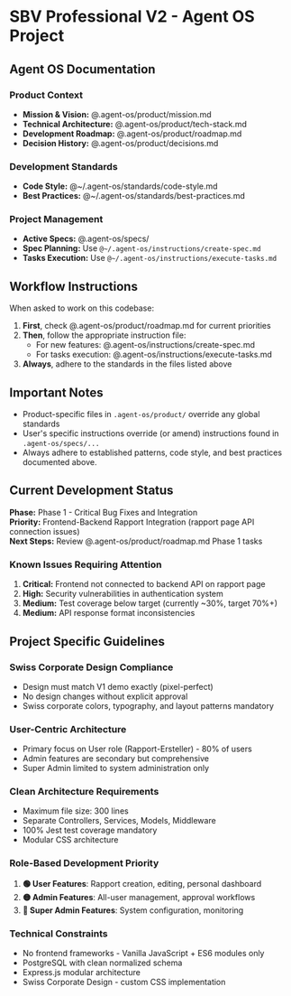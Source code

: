 # SBV Professional V2 - Agent OS Project

## Agent OS Documentation

### Product Context
- **Mission & Vision:** @.agent-os/product/mission.md
- **Technical Architecture:** @.agent-os/product/tech-stack.md
- **Development Roadmap:** @.agent-os/product/roadmap.md
- **Decision History:** @.agent-os/product/decisions.md

### Development Standards
- **Code Style:** @~/.agent-os/standards/code-style.md
- **Best Practices:** @~/.agent-os/standards/best-practices.md

### Project Management
- **Active Specs:** @.agent-os/specs/
- **Spec Planning:** Use `@~/.agent-os/instructions/create-spec.md`
- **Tasks Execution:** Use `@~/.agent-os/instructions/execute-tasks.md`

## Workflow Instructions

When asked to work on this codebase:

1. **First**, check @.agent-os/product/roadmap.md for current priorities
2. **Then**, follow the appropriate instruction file:
   - For new features: @.agent-os/instructions/create-spec.md
   - For tasks execution: @.agent-os/instructions/execute-tasks.md
3. **Always**, adhere to the standards in the files listed above

## Important Notes

- Product-specific files in `.agent-os/product/` override any global standards
- User's specific instructions override (or amend) instructions found in `.agent-os/specs/...`
- Always adhere to established patterns, code style, and best practices documented above.

## Current Development Status

**Phase:** Phase 1 - Critical Bug Fixes and Integration  
**Priority:** Frontend-Backend Rapport Integration (rapport page API connection issues)  
**Next Steps:** Review @.agent-os/product/roadmap.md Phase 1 tasks

### Known Issues Requiring Attention
1. **Critical:** Frontend not connected to backend API on rapport page
2. **High:** Security vulnerabilities in authentication system  
3. **Medium:** Test coverage below target (currently ~30%, target 70%+)
4. **Medium:** API response format inconsistencies

## Project Specific Guidelines

### Swiss Corporate Design Compliance
- Design must match V1 demo exactly (pixel-perfect)
- No design changes without explicit approval
- Swiss corporate colors, typography, and layout patterns mandatory

### User-Centric Architecture
- Primary focus on User role (Rapport-Ersteller) - 80% of users
- Admin features are secondary but comprehensive
- Super Admin limited to system administration only

### Clean Architecture Requirements
- Maximum file size: 300 lines
- Separate Controllers, Services, Models, Middleware
- 100% Jest test coverage mandatory
- Modular CSS architecture

### Role-Based Development Priority
1. **🟢 User Features**: Rapport creation, editing, personal dashboard
2. **🟡 Admin Features**: All-user management, approval workflows  
3. **🔴 Super Admin Features**: System configuration, monitoring

### Technical Constraints
- No frontend frameworks - Vanilla JavaScript + ES6 modules only
- PostgreSQL with clean normalized schema
- Express.js modular architecture
- Swiss Corporate Design - custom CSS implementation